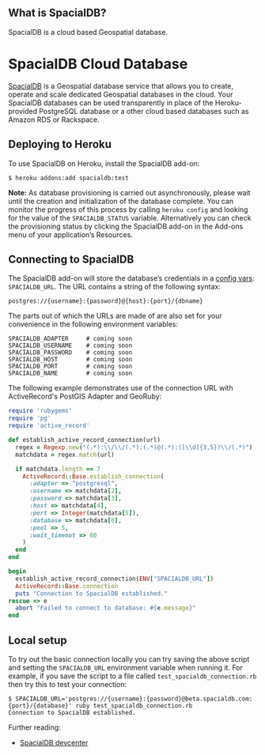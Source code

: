 ## What is SpacialDB?

SpacialDB is a cloud based Geospatial database.


# SpacialDB Cloud Database

[SpacialDB][1] is a Geospatial database service that allows you to create, operate and scale dedicated Geospatial databases in the cloud. Your SpacialDB databases can be used transparently in place of the Heroku-provided PostgreSQL database or a other cloud based databases such as Amazon RDS or Rackspace.

   [1]: http://www.spacialdb.com (SpacialDB)
   

## Deploying to Heroku

To use SpacialDB on Heroku, install the SpacialDB add-on:

```console
$ heroku addons:add spacialdb:test
```

**Note:** As database provisioning is carried out asynchronously, please wait until the creation and initialization of the database complete. You can monitor the progress of this process by calling `heroku config` and looking for the value of the `SPACIALDB_STATUS` variable. Alternatively you can check the provisioning status by clicking the SpacialDB add-on in the Add-ons menu of your application’s Resources.


## Connecting to SpacialDB

The SpacialDB add-on will store the database’s credentials in a [config
vars][2]: `SPACIALDB_URL`. The URL contains a string of the following syntax:


  [2]: http://docs.heroku.com/config-vars (Heroku Config Vars)

    postgres://{username}:{password}@{host}:{port}/{dbname}

The parts out of which the URLs are made of are also set for your convenience in the following environment variables:

```console
SPACIALDB_ADAPTER     # coming soon
SPACIALDB_USERNAME    # coming soon
SPACIALDB_PASSWORD    # coming soon
SPACIALDB_HOST        # coming soon
SPACIALDB_PORT        # coming soon
SPACIALDB_NAME        # coming soon
```

The following example demonstrates use of the connection URL with ActiveRecord's PostGIS Adapter and GeoRuby:

```ruby
require 'rubygems'
require 'pg'
require 'active_record'

def establish_active_record_connection(url)
  regex = Regexp.new("(.*):\\/\\/(.*):(.*)@(.*):([\\d]{3,5})\\/(.*)")
  matchdata = regex.match(url)

  if matchdata.length == 7
    ActiveRecord::Base.establish_connection(
      :adapter => "postgresql",
      :username => matchdata[2],
      :password => matchdata[3],
      :host => matchdata[4],
      :port => Integer(matchdata[5]),
      :database => matchdata[6],
      :pool => 5,
      :wait_timeout => 60
    )
  end
end

begin
  establish_active_record_connection(ENV["SPACIALDB_URL"])
  ActiveRecord::Base.connection
  puts "Connection to SpacialDB established."
rescue => e
  abort "Failed to connect to database: #{e.message}"
end
```

## Local setup

To try out the basic connection locally you can try saving the above script and setting the `SPACIALDB_URL` environment variable when running it. For example, if you save the script to a file called `test_spacialdb_connection.rb` then try this to test your connection:

```console
$ SPACIALDB_URL='postgres://{username}:{password}@beta.spacialdb.com:{port}/{database}' ruby test_spacialdb_connection.rb
Connection to SpacialDB established.
```

Further reading:

  * [SpacialDB devcenter](http://devcenter.spacialdb.com)
